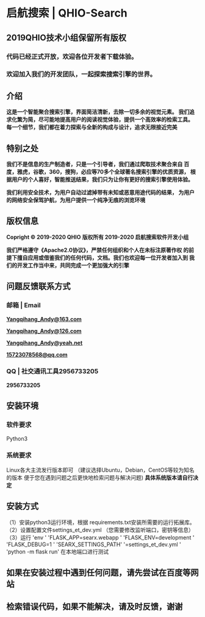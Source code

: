 # 启航搜索 | QHIO-Search
## 2019QHIO技术小组保留所有版权
### 代码已经正式开放，欢迎各位开发者下载体验。
### 欢迎加入我们的开发团队，一起探索搜索引擎的世界。

## 介绍
**这是一个智能聚合搜索引擎，界面简洁清新，去除一切多余的视觉元素。
我们追求化繁为简，尽可能地提高用户的阅读视觉体验，提供一个高效率的检索工具。
每一个细节，我们都在着力探索与全新的构成与设计，追求无限接近完美**

## 特别之处
**我们不是信息的生产制造者，只是一个引导者，我们通过爬取技术聚合来自
百度，雅虎，谷歌，360，搜狗，必应等70多个全球著名搜索引擎的优质资源，
根据用户的个人喜好，智能推送结果，我们只为让你有更好的搜索引擎使用体验。**

**我们利用安全技术，为用户自动过滤掉带有未知或恶意用途代码的结果，
为用户的网络安全保驾护航，为用户提供一个纯净无痕的浏览环境**

## 版权信息
**Copright © 2019-2020 QHIO**
**版权所有 2019-2020 启航搜索软件开发小组**

**我们严格遵守《Apache2.0协议》，严禁任何组织和个人在未标注原著作权
的前提下擅自应用或借鉴我们的任何代码，文档。我们也欢迎每一位开发者加入到
我们的开发工作当中来，共同完成一个更加强大的引擎**

## 问题反馈联系方式
### 邮箱 | Email
**Yangqihang_Andy@163.com**

**Yangqihang_Andy@126.com**

**Yangqihang_Andy@yeah.net**

**15723078568@qq.com**
### QQ | 社交通讯工具2956733205
**2956733205**
## 安装环境
### 软件要求
Python3
### 系统要求
Linux各大主流发行版本即可 
（建议选择Ubuntu，Debian，CentOS等较为知名的版本
便于您在遇到问题之后更快地检索问题与解决问题)
**具体系统版本请自行决定**

## 安装方式
（1）安装python3运行环境，根据
requirements.txt安装所需要的运行拓展库。
（2）设置配置文件settings_et_dev.yml
（您需要修改监听端口，密钥等信息）
（3）运行
'env '
'FLASK_APP=searx.webapp '
'FLASK_ENV=development '
'FLASK_DEBUG=1 '
'SEARX_SETTINGS_PATH'
'=settings_et_dev.yml '
'python -m flask run'
在本地端口进行测试

## 如果在安装过程中遇到任何问题，请先尝试在百度等网站
## 检索错误代码，如果不能解决，请及时反馈，谢谢
